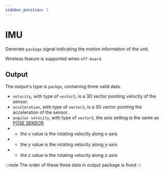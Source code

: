 ```yaml
---
sidebar_position: 3
---
```


# IMU


Generate `package` signal indicating the motion information of the unit.

Wireless feature is supported when `off-board`.

## Output

The output's type is `packge`, containing three valid data.
- `velocity`, with type of `vector3`, is a 3D vector pointing velocity of the sensor.
- `acceleration`, with type of `vector3`, is a 3D vector pointing the acceleration of the sensor.
- `angular velocity`, with type of `vector3`, the axis setting is the same as [POSE SENSOR](https://chen-yulin.github.io/Besiege-Modern-Docs/docs/sensors/POSESENSOR)
- - the x value is the rotating velocity along x-axis
- - the y value is the rotating velocity along y-axis
- - the z value is the rotating velocity along z-axis

:::note
The order of these three data in output package is fixed
:::
